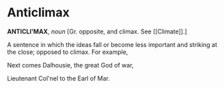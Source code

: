 # Anticlimax

**ANTICLI'MAX**, _noun_ \[Gr. opposite, and climax. See [[Climate]].\]

A sentence in which the ideas fall or become less important and striking at the close; opposed to climax. For example,

Next comes Dalhousie, the great God of war,

Lieutenant Col'nel to the Earl of Mar.